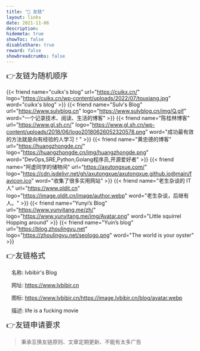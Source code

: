 ```yaml
---
title: "🤝 友链"
layout: links
date: 2021-11-06
description: 
hidemeta: true
showToc: false
disableShare: true
reward: false
showbreadcrumbs: false
---
```

<div style="font-size: 20px;">👉友链为随机顺序</div>

<div class="friend">

{{< friend name="cuikx's blog" url="https://cuikx.cn/" logo="https://cuikx.cn/wp-content/uploads/2022/07/touxiang.jpg" word="cuikx's blog" >}}
{{< friend name="Sulv's Blog" url="https://www.sulvblog.cn" logo="https://www.sulvblog.cn/img/Q.gif" word="一个记录技术、阅读、生活的博客" >}}
{{< friend name="陈桂林博客" url="https://www.gl.sh.cn/" logo="https://www.gl.sh.cn/wp-content/uploads/2018/06/logo20180626052320578.png" word="成功最有效的方法就是向有经验的人学习！" >}}
{{< friend name="黄忠德的博客" url="https://huangzhongde.cn/" logo="https://huangzhongde.cn/img/huangzhongde.png" word="DevOps,SRE,Python,Golang程序员,开源爱好者" >}}
{{< friend name="阿虚同学的储物间" url="https://axutongxue.com/" logo="https://cdn.jsdelivr.net/gh/axutongxue/axutongxue.github.io@main/favicon.ico" word="收集了很多实用网站" >}}
{{< friend name="老生杂谈的 IT 人" url="https://www.oldit.cn" logo="https://image.oldit.cn/image/author.webp" word="老生杂谈，后继有人。" >}}
{{< friend name="Yunyi’s Blog" url="https://www.yunyitang.me/zh/" logo="https://www.yunyitang.me/img/Avatar.png" word="Little squirrel Hopping around" >}}
{{< friend name="Yuin’s blog" url="https://blog.zhoulingyu.net" logo="https://zhoulingyu.net/seologo.png" word="The world is your oyster" >}}


<!-- {{< friend name="" url="" logo="" word="" >}} -->

<!-- <details>
    <summary style="cursor: pointer; margin-top: 10px; margin-bottom: 10px">
        <span style="font-size: 20px;">点击查看更多友链......</span>
	</summary>
    ....
</details> -->

</div>

<div style="font-size: 20px;">👉友链格式</div>

<div style="text-indent: 1em;">

名称: lvbibir\'s Blog

网址: https://www.lvbibir.cn

图标: https://www.lvbibir.cn/https://image.lvbibir.cn/blog/avatar.webp

描述: life is a fucking movie

</div>

<div style="font-size: 20px;">👉友链申请要求</div>

> 秉承互换友链原则、文章定期更新、不能有太多广告

<br/>

